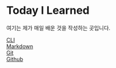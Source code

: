 # Today I Learned

여기는 제가 매일 배운 것을 작성하는 곳입니다.

[CLI](cli/)  
[Markdown](markdown/)  
[Git](git/)  
[Github](github/)  